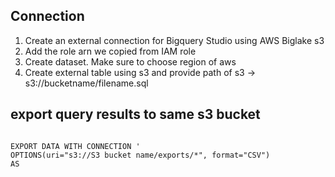 ## Connection

1. Create an external connection for Bigquery Studio using AWS Biglake s3
2. Add the role arn we copied from IAM role
3. Create dataset. Make sure to choose region of aws
4. Create external table using s3 and provide path of s3 -> s3://bucketname/filename.sql


## export query results to same s3 bucket
<code>
EXPORT DATA WITH CONNECTION '<connection-name'>
OPTIONS(uri="s3://S3 bucket name/exports/*", format="CSV")
AS <your sql query>
</code>